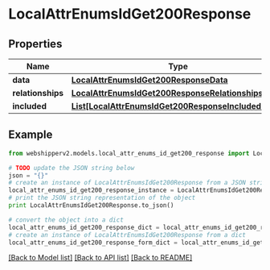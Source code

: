 # LocalAttrEnumsIdGet200Response


## Properties
Name | Type | Description | Notes
------------ | ------------- | ------------- | -------------
**data** | [**LocalAttrEnumsIdGet200ResponseData**](LocalAttrEnumsIdGet200ResponseData.md) |  | [optional] 
**relationships** | [**LocalAttrEnumsIdGet200ResponseRelationships**](LocalAttrEnumsIdGet200ResponseRelationships.md) |  | [optional] 
**included** | [**List[LocalAttrEnumsIdGet200ResponseIncludedInner]**](LocalAttrEnumsIdGet200ResponseIncludedInner.md) |  | [optional] 

## Example

```python
from webshipperv2.models.local_attr_enums_id_get200_response import LocalAttrEnumsIdGet200Response

# TODO update the JSON string below
json = "{}"
# create an instance of LocalAttrEnumsIdGet200Response from a JSON string
local_attr_enums_id_get200_response_instance = LocalAttrEnumsIdGet200Response.from_json(json)
# print the JSON string representation of the object
print LocalAttrEnumsIdGet200Response.to_json()

# convert the object into a dict
local_attr_enums_id_get200_response_dict = local_attr_enums_id_get200_response_instance.to_dict()
# create an instance of LocalAttrEnumsIdGet200Response from a dict
local_attr_enums_id_get200_response_form_dict = local_attr_enums_id_get200_response.from_dict(local_attr_enums_id_get200_response_dict)
```
[[Back to Model list]](../README.md#documentation-for-models) [[Back to API list]](../README.md#documentation-for-api-endpoints) [[Back to README]](../README.md)


